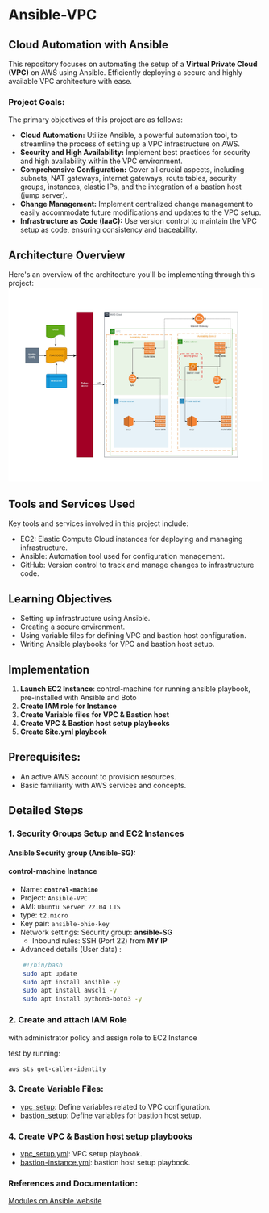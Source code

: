# Ansible-VPC

## Cloud Automation with Ansible 
This repository focuses on automating the setup of a 
**Virtual Private Cloud (VPC)** on AWS using Ansible.
Efficiently deploying a secure and highly available 
VPC architecture with ease.

### Project Goals:
The primary objectives of this project are as follows:
- **Cloud Automation:** Utilize Ansible, a powerful automation tool, to streamline the process of setting up a VPC infrastructure on AWS.
- **Security and High Availability:** Implement best practices for security and high availability within the VPC environment.
- **Comprehensive Configuration:** Cover all crucial aspects, including subnets, NAT gateways, internet gateways, route tables, security groups, instances, elastic IPs, and the integration of a bastion host (jump server).
- **Change Management:** Implement centralized change management to easily accommodate future modifications and updates to the VPC setup.
- **Infrastructure as Code (IaaC):** Use version control to maintain the VPC setup as code, ensuring consistency and traceability.

## Architecture Overview
Here's an overview of the architecture you'll be implementing through this project:
![Project diagram](./images/proj6.jpg)

## Tools and Services Used
Key tools and services involved in this project include:

- EC2: Elastic Compute Cloud instances for deploying and managing infrastructure.
- Ansible: Automation tool used for configuration management.
- GitHub: Version control to track and manage changes to infrastructure code.



## Learning Objectives
- Setting up infrastructure using Ansible.
- Creating a secure environment.
- Using variable files for defining VPC and bastion host configuration.
- Writing Ansible playbooks for VPC and bastion host setup.

## Implementation

1. **Launch EC2 Instance**: 
control-machine for running ansible playbook, pre-installed with Ansible and Boto
2. **Create IAM role for Instance**
3. **Create Variable files for VPC & Bastion host**
4. **Create VPC & Bastion host setup playbooks**
5. **Create Site.yml playbook**

## Prerequisites:
- An active AWS account to provision resources.
- Basic familiarity with AWS services and concepts.

## Detailed Steps
### 1.  Security Groups Setup and EC2 Instances
#### Ansible Security group (**Ansible-SG**):



#### control-machine Instance
- Name: **`control-machine`**
- Project: `Ansible-VPC`
- AMI: `Ubuntu Server 22.04 LTS`
- type: `t2.micro`
- Key pair: `ansible-ohio-key`
- Network settings: Security group: **ansible-SG**
  - Inbound rules: SSH (Port 22) from **MY IP**
- Advanced details (User data) : 
```bash
    #!/bin/bash
    sudo apt update
    sudo apt install ansible -y
    sudo apt install awscli -y
    sudo apt install python3-boto3 -y
```

### 2. **Create and attach IAM Role**
with administrator policy and assign role to EC2 Instance

test by running:
``` 
aws sts get-caller-identity
```

### 3. Create Variable Files: 
- [vpc_setup](vars/vpc_setup): Define variables related to VPC configuration.
- [bastion_setup](vars/bastion_setup): Define variables for bastion host setup.

### 4. Create VPC & Bastion host setup playbooks

- [vpc_setup.yml](./vpc-setup.yml): VPC setup playbook.
- [bastion-instance.yml](./bastion-instance.yml): bastion host setup playbook.


### References and Documentation: 
[Modules on Ansible website](https://docs.ansible.com/ansible/2.9/modules/modules_by_category.html)


 